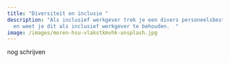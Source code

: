 ```yaml
---
title: "Diversiteit en inclusie "
description: "Als inclusief werkgever trek je een divers personeelsbestand aan
  en weet je dit als inclusief werkgever te behouden.  "
image: /images/moren-hsu-vlakstkmvhk-unsplash.jpg
---
```

nog schrijven